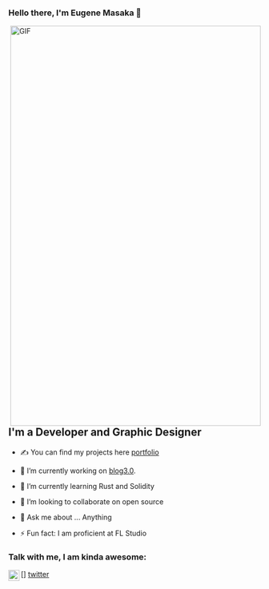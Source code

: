 ### Hello there, I'm Eugene Masaka  👋

 <img align="right" alt="GIF" src="https://user-images.githubusercontent.com/103903615/216817991-2c744e0e-c47e-4939-8d65-77b1fd314cf7.png" width="500" height="800" />



## I'm a Developer and Graphic Designer
- ✍ You can find my projects here [portfolio]
- 🔭 I’m currently working on [blog3.0].
- 🌱 I’m currently learning Rust and Solidity
- 👯 I’m looking to collaborate on open source
- 💬 Ask me about ... Anything

- ⚡ Fun fact: I am proficient at FL Studio


### Talk with me, I am kinda awesome:
[<img align="left" alt="genemasaka | Twitter" width="22px" src="https://cdn.jsdelivr.net/npm/simple-icons@v3/icons/twitter.svg" />] [twitter]

<br />

[portfolio]: https://github.com/genemasaka
[twitter]: https://twitter.com/masakagene
[blog3.0]: https://github.com/genemasaka/blog3.0

